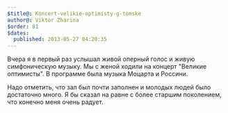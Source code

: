 ```yaml
---
$title@: Koncert-velikie-optimisty-g-tomske
author@: Viktor Zharina
$order: 81
$dates:
  published: 2013-05-27 04:20:35
---
```

Вчера я в первый раз услышал живой оперный голос и живую симфоническую музыку. Мы с женой ходили на концерт "Великие оптимисты". В программе была музыка Моцарта и Россини.

Надо отметить, что зал был почти заполнен и молодых людей было достаточно много. Я бы сказал на равне с более старшим поколением, что конечно меня очень радует. 